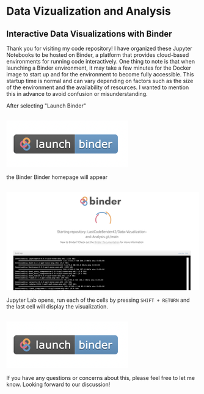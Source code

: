 # Data Vizualization and Analysis

## Interactive Data Visualizations with Binder

Thank you for visiting my code repository! I have organized these Jupyter Notebooks to be hosted on Binder, a platform that provides cloud-based environments for running code interactively. One thing to note is that when launching a Binder environment, it may take a few minutes for the Docker image to start up and for the environment to become fully accessible. This startup time is normal and can vary depending on factors such as the size of the environment and the availability of resources. I wanted to mention this in advance to avoid confusion or misunderstanding.

After selecting "Launch Binder" 

<br>
<img src="./img/launch_binder.png" alt="Binder">
<br>

the Binder Binder homepage will appear 

<br>
<img src="./img/binder_homepage.png" alt="Binder">
<br>


Jupyter Lab opens, run each of the cells by pressing `SHIFT + RETURN` and the last cell will display the visualization.

<br>
<img src="./img/launch_binder.png" alt="Binder">
<br>



If you have any questions or concerns about this, please feel free to let me know. Looking forward to our discussion!
